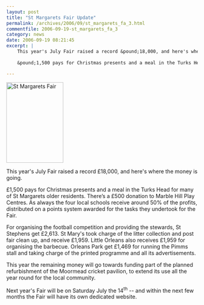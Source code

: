 ```yaml
---
layout: post
title: "St Margarets Fair Update"
permalink: /archives/2006/09/st_margarets_fa_3.html
commentfile: 2006-09-19-st_margarets_fa_3
category: news
date: 2006-09-19 08:21:45
excerpt: |
    This year's July Fair raised a record &pound;18,000, and here's where the money is going.
    
    &pound;1,500 pays for Christmas presents and a meal in the Turks Head for many of St Margarets older residents. There’s a £500 donation to Marble Hill Play Centres. As always the four local schools receive around 50% of the profits, distributed on a points system awarded for the tasks they undertook for the Fair.

---
```


<a href="https://stmargarets.london/event/Fair/200602210457" title="St Margarets Fair details"><img src="/assets/images/2006/200602210457_2006_Fair.gif" width="150" height="212" alt="St Margarets Fair" class="photo right" /></a>

This year's July Fair raised a record £18,000, and here's where the money is going.

£1,500 pays for Christmas presents and a meal in the Turks Head for many of St Margarets older residents. There’s a £500 donation to Marble Hill Play Centres. As always the four local schools receive around 50% of the profits, distributed on a points system awarded for the tasks they undertook for the Fair.

For organising the football competition and providing the stewards, St Stephens get £2,613. St Mary's took charge of the litter collection and post fair clean up, and receive £1,959. Little Orleans also receives £1,959 for organising the barbecue. Orleans Park get £1,469 for running the Pimms stall and taking charge of the printed programme and all its advertisements.

This year the remaining money will go towards funding part of the planned refurbishment of the Moormead cricket pavilion, to extend its use all the year round for the local community.

Next year's Fair will be on Saturday July the 14<sup>th</sup> -- and within the next few months the Fair will have its own dedicated website.
